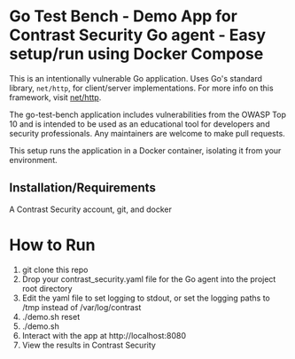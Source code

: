 # Go Test Bench - Demo App for Contrast Security Go agent - Easy setup/run using Docker Compose


This is an intentionally vulnerable Go application. Uses Go's standard library, `net/http`,
for client/server implementations. For more info on this framework, visit
[net/http](https://golang.org/pkg/net/http/).

The go-test-bench application includes vulnerabilities from the OWASP Top
10 and is intended to be used as an educational tool for developers and
security professionals. Any maintainers are welcome to make pull requests.

This setup runs the application in a Docker container, isolating it from your environment.

## Installation/Requirements

A Contrast Security account, git, and docker

# How to Run

1. git clone this repo
2. Drop your contrast_security.yaml file for the Go agent into the project root directory
3. Edit the yaml file to set logging to stdout, or set the logging paths to /tmp instead of /var/log/contrast
4. ./demo.sh reset
5. ./demo.sh
6. Interact with the app at http://localhost:8080
7. View the results in Contrast Security

